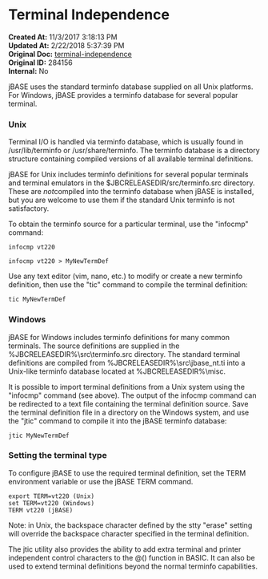 # Terminal Independence

**Created At:** 11/3/2017 3:18:13 PM  
**Updated At:** 2/22/2018 5:37:39 PM  
**Original Doc:** [terminal-independence](https://docs.jbase.com/41717-environment-variables/terminal-independence)  
**Original ID:** 284156  
**Internal:** No  


jBASE uses the standard terminfo database supplied on all Unix platforms. For Windows, jBASE provides a terminfo database for several popular terminal.



### Unix

Terminal I/O is handled via terminfo database, which is usually found in /usr/lib/terminfo or /usr/share/terminfo. The terminfo database is a directory structure containing compiled versions of all available terminal definitions.

jBASE for Unix includes terminfo definitions for several popular terminals and terminal emulators in the $JBCRELEASEDIR/src/terminfo.src directory. These are *not*compiled into the terminfo database when jBASE is installed, but you are welcome to use them if the standard Unix terminfo is not satisfactory.

To obtain the terminfo source for a particular terminal, use the "infocmp" command:

```
infocmp vt220

infocmp vt220 > MyNewTermDef
```



Use any text editor (vim, nano, etc.) to modify or create a new terminfo definition, then use the "tic" command to compile the terminal definition:

```
tic MyNewTermDef
```



### Windows 

jBASE for Windows includes terminfo definitions for many common terminals. The source definitions are supplied in the %JBCRELEASEDIR%\src\terminfo.src directory. The standard terminal definitions are compiled from %JBCRELEASEDIR%\src\jbase\_nt.ti into a Unix-like terminfo database located at %JBCRELEASEDIR%\misc.

It is possible to import terminal definitions from a Unix system using the "infocmp" command (see above). The output of the infocmp command can be redirected to a text file containing the terminal definition source. Save the terminal definition file in a directory on the Windows system, and use the "jtic" command to compile it into the jBASE terminfo database:

```
jtic MyNewTermDef
```



### Setting the terminal type

To configure jBASE to use the required terminal definition, set the TERM environment variable or use the jBASE TERM command.

```
export TERM=vt220 (Unix)
set TERM=vt220 (Windows)
TERM vt220 (jBASE)
```

Note: in Unix, the backspace character defined by the stty "erase" setting will override the backspace character specified in the terminal definition.

The jtic utility also provides the ability to add extra terminal and printer independent control characters to the @() function in BASIC. It can also be used to extend terminal definitions beyond the normal terminfo capabilities.
